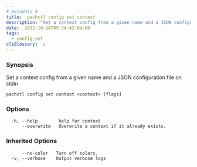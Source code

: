 ```yaml
---
# metadata # 
title:  pachctl config set context
description: "Set a context config from a given name and a JSON configuration file on stdin"
date:  2022-10-14T09:34:42-04:00
tags:
  - config-set
cliGlossary:  c
---
```


### Synopsis

Set a context config from a given name and a JSON configuration file on stdin

```
pachctl config set context <context> [flags]
```

### Options

```
  -h, --help        help for context
      --overwrite   Overwrite a context if it already exists.
```

### Inherited Options

```
      --no-color   Turn off colors.
  -v, --verbose    Output verbose logs
```

